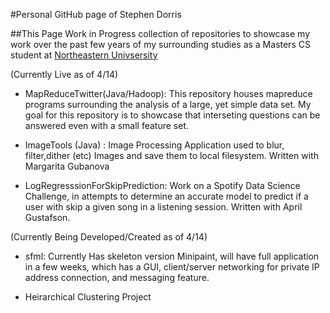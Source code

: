 #Personal GitHub page of Stephen Dorris


##This Page Work in Progress collection of repositories to showcase my work over the past few years of my surrounding studies as a Masters CS student at [Northeastern Univsersity](https://northeastern.edu/)


(Currently Live as of 4/14)
- MapReduceTwitter(Java/Hadoop): This repository houses mapreduce programs surrounding the analysis of a large, yet simple data set. My goal for this repository is to showcase that interseting questions can be answered even with a small feature set.

- ImageTools (Java) : Image Processing Application used to blur, filter,dither (etc) Images and save them to local filesystem. Written with Margarita Gubanova 

- LogRegresssionForSkipPrediction: Work on a Spotify Data Science Challenge, in attempts to determine an accurate model to predict if a user with skip a given song in a listening session. Written with April Gustafson.

(Currently Being Developed/Created as of 4/14)
- sfml: Currently Has skeleton version Minipaint, will have full application in a few weeks, which has a GUI, client/server networking for private IP address connection, and messaging feature. 

-  Heirarchical Clustering Project
    


